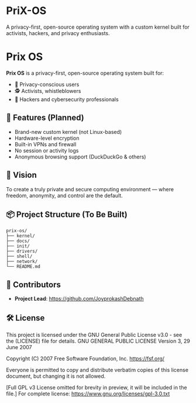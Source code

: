 # PriX-OS
A privacy-first, open-source operating system with a custom kernel built for activists, hackers, and privacy enthusiasts.
# Prix OS

**Prix OS** is a privacy-first, open-source operating system built for:
- 🔐 Privacy-conscious users
- 🕵️ Activists, whistleblowers
- 👾 Hackers and cybersecurity professionals

## 🚀 Features (Planned)
- Brand-new custom kernel (not Linux-based)
- Hardware-level encryption
- Built-in VPNs and firewall
- No session or activity logs
- Anonymous browsing support (DuckDuckGo & others)

## 🎯 Vision
To create a truly private and secure computing environment — where freedom, anonymity, and control are the default.

## 📦 Project Structure (To Be Built)
```
prix-os/
├── kernel/
├── docs/
├── init/
├── drivers/
├── shell/
├── network/
└── README.md
```

## 👥 Contributors
- **Project Lead**: https://github.com/JoyprokashDebnath

## 🛠️ License
This project is licensed under the GNU General Public License v3.0 - see the (LICENSE) file for details.
GNU GENERAL PUBLIC LICENSE
Version 3, 29 June 2007

Copyright (C) 2007 Free Software Foundation, Inc.
<https://fsf.org/>

Everyone is permitted to copy and distribute verbatim copies
of this license document, but changing it is not allowed.

[Full GPL v3 License omitted for brevity in preview, it will be included in the file.]
For complete license: https://www.gnu.org/licenses/gpl-3.0.txt
